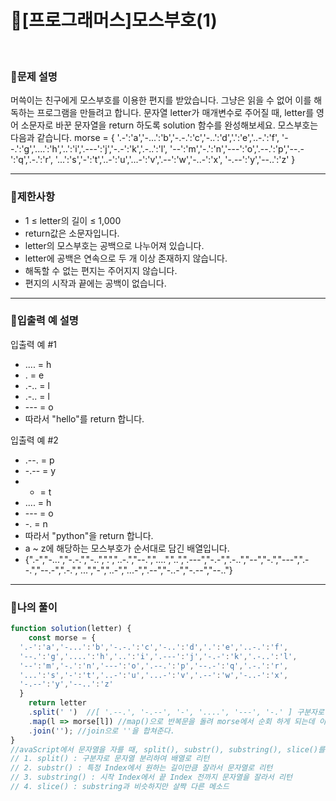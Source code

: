 # 🦄[프로그래머스]모스부호(1)
<br/>

### 🧡문제 설명
머쓱이는 친구에게 모스부호를 이용한 편지를 받았습니다. 그냥은 읽을 수 없어 이를 해독하는 프로그램을 만들려고 합니다. 문자열 letter가 매개변수로 주어질 때, letter를 영어 소문자로 바꾼 문자열을 return 하도록 solution 함수를 완성해보세요.
모스부호는 다음과 같습니다.
morse = { 
    '.-':'a','-...':'b','-.-.':'c','-..':'d','.':'e','..-.':'f',
    '--.':'g','....':'h','..':'i','.---':'j','-.-':'k','.-..':'l',
    '--':'m','-.':'n','---':'o','.--.':'p','--.-':'q','.-.':'r',
    '...':'s','-':'t','..-':'u','...-':'v','.--':'w','-..-':'x',
    '-.--':'y','--..':'z'
}
***
### 💛제한사항
- 1 ≤ letter의 길이 ≤ 1,000
- return값은 소문자입니다.
- letter의 모스부호는 공백으로 나누어져 있습니다.
- letter에 공백은 연속으로 두 개 이상 존재하지 않습니다.
- 해독할 수 없는 편지는 주어지지 않습니다.
- 편지의 시작과 끝에는 공백이 없습니다.
***
### 💙입출력 예 설명
입출력 예 #1
- .... = h
- . = e
- .-.. = l
- .-.. = l
- --- = o
- 따라서 "hello"를 return 합니다.

입출력 예 #2
- .--. = p
- -.-- = y
- - = t
- .... = h
- --- = o
- -. = n
- 따라서 "python"을 return 합니다.
- a ~ z에 해당하는 모스부호가 순서대로 담긴 배열입니다.
- {".-","-...","-.-.","-..",".","..-.","--.","....","..",".---","-.-",".-..","--","-.","---",".--.","--.-",".-.","...","-","..-","...-",".--","-..-","-.--","--.."}
***
### 💜나의 풀이
```javascript
function solution(letter) {
    const morse = { 
  '.-':'a','-...':'b','-.-.':'c','-..':'d','.':'e','..-.':'f',
  '--.':'g','....':'h','..':'i','.---':'j','-.-':'k','.-..':'l',
  '--':'m','-.':'n','---':'o','.--.':'p','--.-':'q','.-.':'r',
  '...':'s','-':'t','..-':'u','...-':'v','.--':'w','-..-':'x',
  '-.--':'y','--..':'z'
  }
    return letter
    .split(' ')  //[ '.--.', '-.--', '-', '....', '---', '-.' ] 구분자로 문자열 분리하여 배열로 바뀜
    .map(l => morse[l]) //map()으로 반복문을 돌려 morse에서 순회 하게 되는데 이에 split로 만든 문자열에 해당하는 값을 받아 돌려준다. ex)[ 'h', 'e', 'l', 'l', 'o' ]
    .join(''); //join으로 ''을 합쳐준다.
}
//avaScript에서 문자열을 자를 때, split(), substr(), substring(), slice()를 사용할 수 있습니다. 이 함수들이 어떻게 문자열을 자르는지 사용 방법을 소개합니다.
// 1. split() : 구분자로 문자열 분리하여 배열로 리턴
// 2. substr() : 특정 Index에서 원하는 길이만큼 잘라서 문자열로 리턴
// 3. substring() : 시작 Index에서 끝 Index 전까지 문자열을 잘라서 리턴
// 4. slice() : substring과 비슷하지만 살짝 다른 메소드
```
